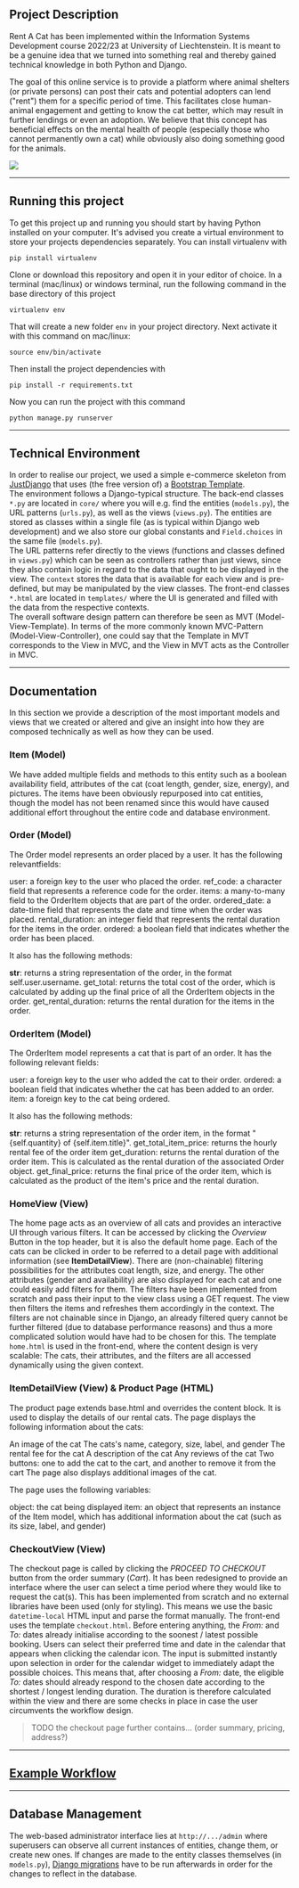 
## Project Description

Rent A Cat has been implemented within the Information Systems Development course 2022/23 at University of Liechtenstein. It is meant to be a genuine idea that we turned into something real and thereby gained technical knowledge in both Python and Django.   
  
The goal of this online service is to provide a platform where animal shelters (or private persons) can post their cats and potential adopters can lend ("rent") them for a specific period of time. This facilitates close human-animal engagement and getting to know the cat better, which may result in further lendings or even an adoption. We believe that this concept has beneficial effects on the mental health of people (especially those who cannot permanently own a cat) while obviously also doing something good for the animals.  

![](https://wallpapercave.com/wp/wp3208773.jpg)

---

## Running this project

To get this project up and running you should start by having Python installed on your computer. It's advised you create a virtual environment to store your projects dependencies separately. You can install virtualenv with

```
pip install virtualenv
```

Clone or download this repository and open it in your editor of choice. In a terminal (mac/linux) or windows terminal, run the following command in the base directory of this project

```
virtualenv env
```

That will create a new folder `env` in your project directory. Next activate it with this command on mac/linux:

```
source env/bin/activate
```

Then install the project dependencies with

```
pip install -r requirements.txt
```

Now you can run the project with this command

```
python manage.py runserver
```
---

## Technical Environment

In order to realise our project, we used a simple e-commerce skeleton from [JustDjango](https://justdjango.com/?utm_source=github&utm_medium=logo) that uses (the free version of) a [Bootstrap Template](https://mdbootstrap.com/freebies/jquery/e-commerce/).  
The environment follows a Django-typical structure. The back-end classes `*.py` are located in `core/` where you will e.g. find the entities (`models.py`), the URL patterns (`urls.py`), as well as the views (`views.py`). The entities are stored as classes within a single file (as is typical within Django web development) and we also store our global constants and `Field.choices` in the same file (`models.py`).  
The URL patterns refer directly to the views (functions and classes defined in `views.py`) which can be seen as controllers  rather than just views, since they also contain logic in regard to the data that ought to be displayed in the view. The `context` stores the data that is available for each view and is pre-defined, but may be manipulated by the view classes. The front-end classes `*.html` are located in `templates/` where the UI is generated and filled with the data from the respective contexts.  
The overall software design pattern can therefore be seen as MVT (Model-View-Template). In terms of the more commonly known MVC-Pattern (Model-View-Controller), one could say that the Template in MVT corresponds to the View in MVC, and the View in MVT acts as the Controller in MVC. 

---

## Documentation

In this section we provide a description of the most important models and views that we created or altered and give an insight into how they are composed technically as well as how they can be used.
  
### Item (Model)
We have added multiple fields and methods to this entity such as a boolean availability field, attributes of the cat (coat length, gender, size, energy), and pictures. The items have been obviously repurposed into cat entities, though the model has not been renamed since this would have caused additional effort throughout the entire code and database environment.   

### Order (Model)  
The Order model represents an order placed by a user. It has the following relevantfields:

user: a foreign key to the user who placed the order.
ref_code: a character field that represents a reference code for the order.
items: a many-to-many field to the OrderItem objects that are part of the order.
ordered_date: a date-time field that represents the date and time when the order was placed.
rental_duration: an integer field that represents the rental duration for the items in the order.
ordered: a boolean field that indicates whether the order has been placed.

It also has the following methods:

__str__: returns a string representation of the order, in the format self.user.username.
get_total: returns the total cost of the order, which is calculated by adding up the final price of all the OrderItem objects in the order. 
get_rental_duration: returns the rental duration for the items in the order.  

### OrderItem (Model)  
The OrderItem model represents a cat that is part of an order. It has the following relevant fields:

user: a foreign key to the user who added the cat to their order.
ordered: a boolean field that indicates whether the cat has been added to an order.
item: a foreign key to the cat being ordered.

It also has the following methods:

__str__: returns a string representation of the order item, in the format "{self.quantity} of {self.item.title}".
get_total_item_price: returns the hourly rental fee of the order item
get_duration: returns the rental duration of the order item. This is calculated as the rental duration of the associated Order object.
get_final_price: returns the final price of the order item, which is calculated as the product of the item's price and the rental duration. 

### HomeView (View)  
The home page acts as an overview of all cats and provides an interactive UI through various filters. It can be accessed by clicking the *Overview* Button in the top header, but it is also the default home page. Each of the cats can be clicked in order to be referred to a detail page with additional information (see **ItemDetailView**). There are (non-chainable) filtering possibilities for the attributes coat length, size, and energy. The other attributes (gender and availability) are also displayed for each cat and one could easily add filters for them. The filters have been implemented from scratch and pass their input to the view class using a GET request. The view then filters the items and refreshes them accordingly in the context. The filters are not chainable since in Django, an already filtered query cannot be further filtered (due to database performance reasons) and thus a more complicated solution would have had to be chosen for this. The template `home.html` is used in the front-end, where the content design is very scalable: The cats, their attributes, and the filters are all accessed dynamically using the given context.

### ItemDetailView (View) & Product Page (HTML)
The product page extends base.html and overrides the content block. It is used to display the details of our rental cats. The page displays the following information about the cats:

An image of the cat
The cats's name, category, size, label, and gender
The rental fee for the cat
A description of the cat
Any reviews of the cat
Two buttons: one to add the cat to the cart, and another to remove it from the cart
The page also displays additional images of the cat.

The page uses the following variables:

object: the cat being displayed
item: an object that represents an instance of the Item model, which has additional information about the cat (such as its size, label, and gender)

### CheckoutView (View)  
The checkout page is called by clicking the *PROCEED TO CHECKOUT* button from the order summary (*Cart*). It has been redesigned to provide an interface where the user can select a time period where they would like to request the cat(s). This has been implemented from scratch and no external libraries have been used (only for styling). This means we use the basic `datetime-local` HTML input and parse the format manually. The front-end uses the template `checkout.html`. Before entering anything, the *From:* and *To:* dates already initialise according to the soonest / latest possible booking. Users can select their preferred time and date in the calendar that appears when clicking the calendar icon. The input is submitted instantly upon selection in order for the calendar widget to immediately adapt the possible choices. This means that, after choosing a *From:* date, the eligible *To:* dates should already respond to the chosen date according to the shortest / longest lending duration. The duration is therefore calculated within the view and there are some checks in place in case the user circumvents the workflow design.  
>TODO the checkout page further contains... (order summary, pricing, address?)


---

## [Example Workflow](https://scribehow.com/page/Documentation__Rent_a_Cat__WkY23ShXQUylnEWIjB6kKw)

<!--
<iframe 
src="https://scribehow.com/embed/How_to_request_a_Booking__jenAy8kZTAa_eJQoD1-c-w" 
width="100%" 
height="640"
frameborder="0">
</iframe>
-->

---

## Database Management

The web-based administrator interface lies at `http://.../admin` where superusers can observe all current instances of entities, change them, or create new ones. If changes are made to the entity classes themselves (in `models.py`), [Django migrations](https://docs.djangoproject.com/en/4.1/topics/migrations/) have to be run afterwards in order for the changes to reflect in the database.



